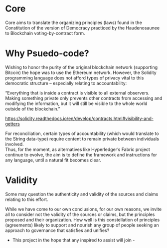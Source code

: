 Core
====

Core aims to translate the organizing principles (laws) found in the Constitution of the version of Democracy practiced by the Haudenosaunee to Blockchain voting-by-contract form.

# Why Psuedo-code?

Wishing to honor the purity of the original blockchain network (supporting Bitcoin) the hope was to use the Ethereum network.  However, the Solidity programming language does not afford types of privacy vital to this democratic structure – especially relating to accountability:

“Everything that is inside a contract is visible to all external observers. Making something private only prevents other contracts from accessing and modifying the information, but it will still be visible to the whole world outside of the blockchain.”


https://solidity.readthedocs.io/en/develop/contracts.html#visibility-and-getters

For reconciliation, certain types of accountability (which would translate to the String data-type) require content to remain private between individuals involved.  
Thus, for the moment, as alternatives like Hyperledger’s Fabric project continue to evolve, the aim is to define the framework and instructions for any language, until a natural fit becomes clear.

# Validity

Some may question the authenticity and validity of the sources and claims relating to this effort.  

While we have come to our own conclusions, for our own reasons, we invite all to consider not the validity of the sources or claims, but the principles proposed and their organization.  How well is this constellation of principles (agreements) likely to support and nourish any group of people seeking an approach to governance that satisfies and unifies? 

- This project in the hope that any inspired to assist will join -
